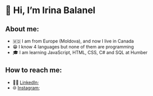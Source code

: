 # 👋 Hi, I’m Irina Balanel

## About me:
- 🇲🇩 I am from Europe (Moldova), and now I live in Canada
- 😁 I know 4 languages but none of them are programming
- 🎓 I am learning JavaScript, HTML, CSS, C# and SQL at Humber

## How to reach me:
- 👩‍💻 [LinkedIn](https://www.instagram.com/irenmakarova8/);
- 🌐 [Instagram](https://www.linkedin.com/in/irina-balanel/);





